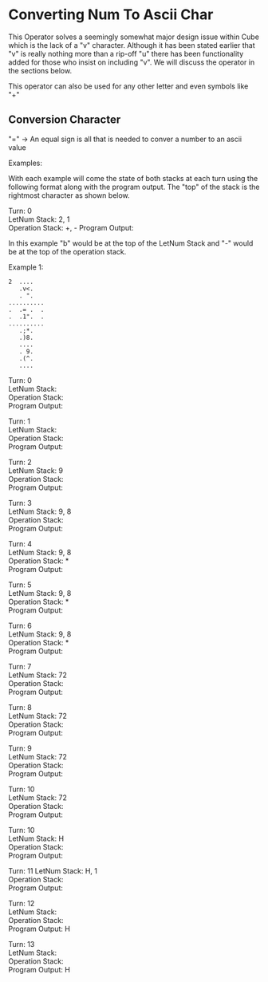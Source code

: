 # Converting Num To Ascii Char

This Operator solves a seemingly somewhat major design issue within Cube which is the lack of a "v" character. Although it has been stated earlier that "v" is really nothing more than a rip-off "u" there has been functionality added for those who insist on including "v". We will discuss the operator in the sections below.

This operator can also be used for any other letter and even symbols like "+"

## Conversion Character

"=" -> An equal sign is all that is needed to conver a number to an ascii value

Examples:

With each example will come the state of both stacks at each turn using the following format along with the program output. The "top" of the stack is the rightmost character as shown below.

Turn: 0  
LetNum Stack: 2, 1  
Operation Stack: +, -
Program Output:

In this example "b" would be at the top of the LetNum Stack and "-" would be at the top of the operation stack.

Example 1:
```
2  ....
   .v<.
   . ".
..........
.  .= .  .
.  .1".  .
..........
   .;*.
   .)8.
   ....
   . 9.
   .(^.
   ....
```

Turn: 0  
LetNum Stack:  
Operation Stack:  
Program Output:  

Turn: 1  
LetNum Stack:  
Operation Stack:  
Program Output:  

Turn: 2  
LetNum Stack: 9  
Operation Stack:  
Program Output:  

Turn: 3  
LetNum Stack: 9, 8  
Operation Stack:  
Program Output:  

Turn: 4  
LetNum Stack: 9, 8  
Operation Stack: *  
Program Output:  

Turn: 5  
LetNum Stack: 9, 8  
Operation Stack: *  
Program Output:  

Turn: 6  
LetNum Stack: 9, 8  
Operation Stack: *  
Program Output:  

Turn: 7  
LetNum Stack: 72  
Operation Stack:  
Program Output:  

Turn: 8  
LetNum Stack: 72  
Operation Stack:  
Program Output:  

Turn: 9  
LetNum Stack: 72  
Operation Stack:  
Program Output:  

Turn: 10  
LetNum Stack: 72  
Operation Stack:  
Program Output:  

Turn: 10  
LetNum Stack: H  
Operation Stack:  
Program Output:  

Turn: 11 
LetNum Stack: H, 1  
Operation Stack:  
Program Output:  

Turn: 12  
LetNum Stack:  
Operation Stack:  
Program Output: H  

Turn: 13  
LetNum Stack:  
Operation Stack:  
Program Output: H  

